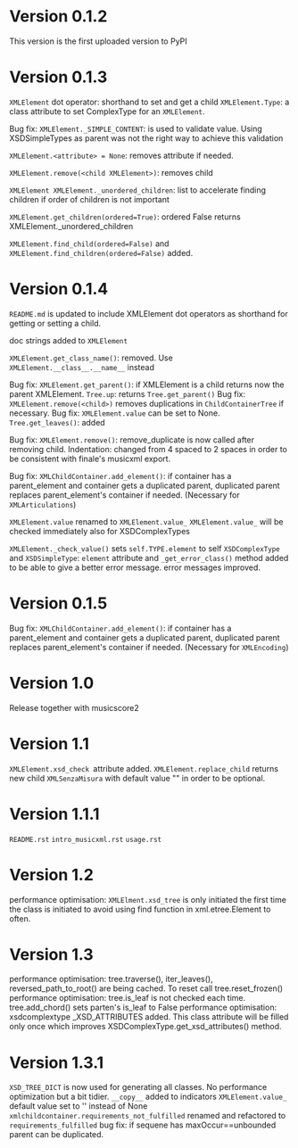 # Version 0.1.2

This version is the first uploaded version to PyPI

# Version 0.1.3

`XMLElement` dot operator: shorthand to set and get a child `XMLElement.Type`: a class attribute to set ComplexType for an `XMLElement`.

Bug fix: `XMLElement._SIMPLE_CONTENT`: is used to validate value. Using XSDSimpleTypes as parent was not the right way to achieve this
validation

`XMLElement.<attribute> = None`: removes attribute if needed.

`XMLElement.remove(<child XMLElement>)`: removes child

`XMLElement XMLElement._unordered_children`: list to accelerate finding children if order of children is not important

`XMLElement.get_children(ordered=True)`: ordered False returns XMLElement._unordered_children

`XMLElement.find_child(ordered=False)` and `XMLElement.find_children(ordered=False)` added.

# Version 0.1.4

`README.md` is updated to include XMLElement dot operators as shorthand for getting or setting a child.

doc strings added to `XMLElement`

`XMLElement.get_class_name()`: removed. Use `XMLElement.__class__.__name__` instead

Bug fix: `XMLElement.get_parent()`: if XMLElement is a child returns now the parent XMLElement.
`Tree.up`: returns `Tree.get_parent()`
Bug fix: `XMLElement.remove(<child>)` removes duplications in `ChildContainerTree` if necessary. Bug fix: `XMLElement.value` can be set to
None.
`Tree.get_leaves()`: added

Bug fix: `XMLElement.remove()`: remove_duplicate is now called after removing child. Indentation: changed from 4 spaced to 2 spaces in order
to be consistent with finale's musicxml export.

Bug fix: `XMLChildContainer.add_element()`: if container has a parent_element and container gets a duplicated parent, duplicated parent
replaces parent_element's container if needed. (Necessary for `XMLArticulations`)

`XMLElement.value` renamed to `XMLElement.value_`
`XMLElement.value_` will be checked immediately also for XSDComplexTypes

`XMLElement._check_value()` sets `self.TYPE.element` to self
`XSDComplexType` and `XSDSimpleType`: `element` attribute and `_get_error_class()` method added to be able to give a better error message.
error messages improved.

# Version 0.1.5
Bug fix: `XMLChildContainer.add_element()`: if container has a parent_element and container gets a duplicated parent, duplicated parent
replaces parent_element's container if needed. (Necessary for `XMLEncoding`)

# Version 1.0
Release together with musicscore2

# Version 1.1
`XMLElement.xsd_check `attribute added.
`XMLElement.replace_child` returns new child
`XMLSenzaMisura` with default value "" in order to be optional.

# Version 1.1.1
`README.rst`
`intro_musicxml.rst`
`usage.rst`

# Version 1.2
performance optimisation: `XMLElment.xsd_tree` is only initiated the first time the class is initiated to avoid using find function in 
xml.etree.Element to often.

# Version 1.3
performance optimisation: tree.traverse(), iter_leaves(), reversed_path_to_root() are being cached. To reset call tree.reset_frozen()
performance optimisation: tree.is_leaf is not checked each time. tree.add_chord() sets parten's is_leaf to False
performance optimisation: xsdcomplextype _XSD_ATTRIBUTES added. This class attribute will be filled only once which improves XSDComplexType.get_xsd_attributes() method.

# Version 1.3.1
``XSD_TREE_DICT`` is now used for generating all classes. No performance optimization but a bit tidier. 
``__copy__`` added to indicators
``XMLElement.value_`` default value set to '' instead of None
``xmlchildcontainer.requirements_not_fulfilled`` renamed and refactored to ``requirements_fulfilled``
bug fix: if sequene has maxOccur==unbounded parent can be duplicated.


